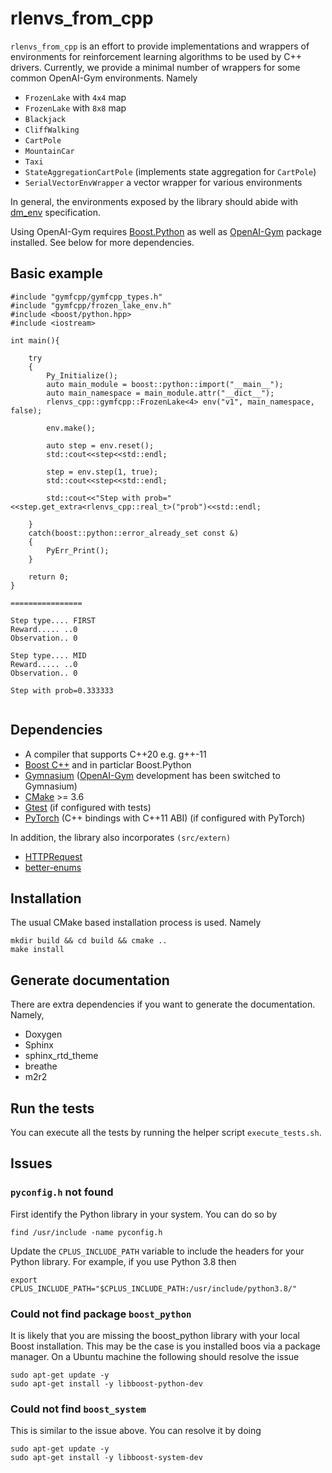 # rlenvs_from_cpp

```rlenvs_from_cpp``` is an effort to provide implementations and wrappers of environments for reinforcement learning algorithms to be used by C++ drivers. 
Currently, we provide a minimal number of wrappers for some common OpenAI-Gym environments. Namely

- ```FrozenLake``` with ```4x4``` map
- ```FrozenLake``` with ```8x8``` map
- ```Blackjack```
- ```CliffWalking```
- ```CartPole```
- ```MountainCar```
- ```Taxi```
- ```StateAggregationCartPole``` (implements state aggregation for ```CartPole```)
- ```SerialVectorEnvWrapper``` a vector wrapper for various environments

In general, the environments exposed by the library  should abide with <a href="https://github.com/deepmind/dm_env/blob/master/docs/index.md">dm_env</a> specification.

Using OpenAI-Gym requires <a href="https://www.boost.org/doc/libs/1_76_0/libs/python/doc/html/tutorial/index.html">Boost.Python</a> as well as
<a href="https://github.com/openai/gym">OpenAI-Gym</a> package installed. See below for more dependencies.

 
## Basic example

```
#include "gymfcpp/gymfcpp_types.h"
#include "gymfcpp/frozen_lake_env.h"
#include <boost/python.hpp>
#include <iostream>

int main(){

    try
    {
    	Py_Initialize();
        auto main_module = boost::python::import("__main__");
        auto main_namespace = main_module.attr("__dict__");
        rlenvs_cpp::gymfcpp::FrozenLake<4> env("v1", main_namespace, false);

        env.make();

        auto step = env.reset();
        std::cout<<step<<std::endl;

        step = env.step(1, true);
        std::cout<<step<<std::endl;

        std::cout<<"Step with prob="<<step.get_extra<rlenvs_cpp::real_t>("prob")<<std::endl;

    }
    catch(boost::python::error_already_set const &)
    {
        PyErr_Print();
    }

    return 0;
}

================

Step type.... FIRST
Reward..... ..0
Observation.. 0

Step type.... MID
Reward..... ..0
Observation.. 0

Step with prob=0.333333


```

## Dependencies

- A compiler that supports C++20 e.g. g++-11
- <a href="https://www.boost.org/">Boost C++</a> and in particlar Boost.Python
- <a href="https://github.com/Farama-Foundation/Gymnasium">Gymnasium</a> (<a href="https://github.com/openai/gym">OpenAI-Gym</a> development has been switched to Gymnasium)
- <a href="https://cmake.org/">CMake</a> >= 3.6
- <a href="https://github.com/google/googletest">Gtest</a> (if configured with tests)
- <a href="https://pytorch.org/">PyTorch</a> (C++ bindings with C++11 ABI) (if configured with PyTorch)

In addition, the library also incorporates ```(src/extern)```

- <a href="https://github.com/elnormous/HTTPRequest">HTTPRequest</a>
- <a href="http://github.com/aantron/better-enums">better-enums</a>

## Installation

The usual CMake based installation process is used. Namely

```
mkdir build && cd build && cmake ..
make install
```

## Generate documentation

There are extra dependencies if you want to generate the documentation. Namely,

- Doxygen
- Sphinx
- sphinx_rtd_theme
- breathe
- m2r2

## Run the tests

You can execute all the tests by running the helper script ```execute_tests.sh```.

## Issues

### ```pyconfig.h``` not found

First identify the Python library in your system. You can do so by

```
find /usr/include -name pyconfig.h

```
Update the ```CPLUS_INCLUDE_PATH``` variable to include the headers for your Python library. For example, if you use Python 3.8 then

```
export CPLUS_INCLUDE_PATH="$CPLUS_INCLUDE_PATH:/usr/include/python3.8/"
```

### Could not find package ```boost_python```

It is likely that you are missing the boost_python library with your local Boost installation. This may be the case
is you installed boos via a package manager. On a Ubuntu machine the following should resolve the issue

```
sudo apt-get update -y
sudo apt-get install -y libboost-python-dev
```

### Could not find ```boost_system```

This is similar to the issue above. You can resolve it by doing

```
sudo apt-get update -y
sudo apt-get install -y libboost-system-dev
```

